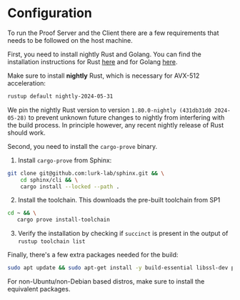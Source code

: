 # Configuration

To run the Proof Server and the Client there are a few requirements that needs to be followed on the host machine.

First, you need to install nightly Rust and Golang. You can find the installation instructions for
Rust [here](https://www.rust-lang.org/tools/install) and for Golang [here](https://golang.org/doc/install).

Make sure to install **nightly** Rust, which is necessary for AVX-512 acceleration:

```bash
rustup default nightly-2024-05-31
```

We pin the nightly Rust version to version `1.80.0-nightly (431db31d0 2024-05-28)` to prevent unknown future changes
to nightly from interfering with the build process. In principle however, any recent nightly release of Rust should
work.

Second, you need to install the `cargo-prove` binary.

1. Install `cargo-prove` from Sphinx:

```bash
git clone git@github.com:lurk-lab/sphinx.git && \
    cd sphinx/cli && \
    cargo install --locked --path .
```

2. Install the toolchain. This downloads the pre-built toolchain from SP1

```bash
cd ~ && \
   cargo prove install-toolchain
```

3. Verify the installation by checking if `succinct` is present in the output of `rustup toolchain list`

Finally, there's a few extra packages needed for the build:

```bash
sudo apt update && sudo apt-get install -y build-essential libssl-dev pkg-config libudev-dev cmake
```

For non-Ubuntu/non-Debian based distros, make sure to install the equivalent packages.
